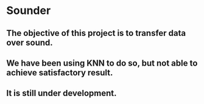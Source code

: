 # Sounder

## The objective of this project is to transfer data  over sound.
## We have been using KNN to do so, but not able to achieve satisfactory result.
## It is still under development.
